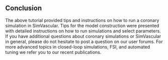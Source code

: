 ## Conclusion

The above tutorial provided tips and instructions on how to run a coronary simulation in SimVascular. Tips for the model construction were presented with detailed instructions on how to run simulations and select parameters. If you have additional questions about coronary simulations or SimVascular in general, please do not hesitate to post a question on our user forums. For more advanced topics in closed-loop simulations, FSI, and automated tuning we refer you to our recent publications.
